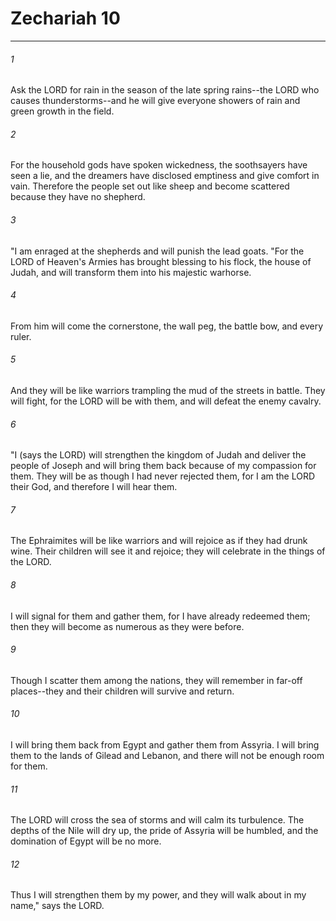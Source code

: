 # Zechariah 10
***



###### 1 
Ask the LORD for rain in the season of the late spring rains--the LORD who causes thunderstorms--and he will give everyone showers of rain and green growth in the field. 

###### 2 
For the household gods have spoken wickedness, the soothsayers have seen a lie, and the dreamers have disclosed emptiness and give comfort in vain. Therefore the people set out like sheep and become scattered because they have no shepherd. 

###### 3 
"I am enraged at the shepherds and will punish the lead goats. "For the LORD of Heaven's Armies has brought blessing to his flock, the house of Judah, and will transform them into his majestic warhorse. 

###### 4 
From him will come the cornerstone, the wall peg, the battle bow, and every ruler. 

###### 5 
And they will be like warriors trampling the mud of the streets in battle. They will fight, for the LORD will be with them, and will defeat the enemy cavalry. 

###### 6 
"I (says the LORD) will strengthen the kingdom of Judah and deliver the people of Joseph and will bring them back because of my compassion for them. They will be as though I had never rejected them, for I am the LORD their God, and therefore I will hear them. 

###### 7 
The Ephraimites will be like warriors and will rejoice as if they had drunk wine. Their children will see it and rejoice; they will celebrate in the things of the LORD. 

###### 8 
I will signal for them and gather them, for I have already redeemed them; then they will become as numerous as they were before. 

###### 9 
Though I scatter them among the nations, they will remember in far-off places--they and their children will survive and return. 

###### 10 
I will bring them back from Egypt and gather them from Assyria. I will bring them to the lands of Gilead and Lebanon, and there will not be enough room for them. 

###### 11 
The LORD will cross the sea of storms and will calm its turbulence. The depths of the Nile will dry up, the pride of Assyria will be humbled, and the domination of Egypt will be no more. 

###### 12 
Thus I will strengthen them by my power, and they will walk about in my name," says the LORD.

